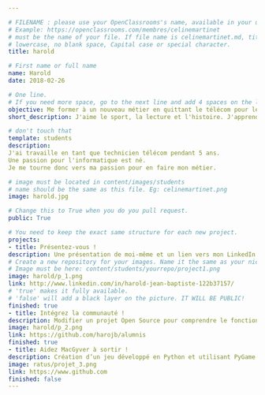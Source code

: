 ```yaml
---

# FILENAME : please use your OpenClassrooms's name, available in your url.
# Example: https://openclassrooms.com/membres/celinemartinet
# must be the name of your file. If file name is celinemartinet.md, title is celinemartinet.
# lowercase, no blank space, Capital case or special character.
title: harold

# First name or full name
name: Harold
date: 2018-02-26

# One line.
# If you need more space, go to the next line and add 4 spaces on the left, as in 'description'.
objective: Me former à un nouveau métier en quittant le télécom pour le digital.
short_description: J'aime le sport, la lecture et l'histoire. J'apprends à coder pour devenir developpeur application mobile.

# don't touch that
template: students
description:
J'ai travaille en tant que technicien télécom pendant 5 ans.
Une passion pour l'informatique est né.
Je me tourne donc vers ma passion pour en faire mon métier.

# image must be located in content/images/students
# name should be the same as this file. Eg: celinemartinet.png
image: harold.jpg

# Change this to True when you do you pull request.
public: True

# You need to keep the exact same structure for each new project.
projects:
- title: Présentez-vous !
description: Une présentation de moi-même et un lien vers mon LinkedIn.
# Create a new repository for your images. Name it the same as your nickname and profile picture.
# Image must be here: content/students/yourrepo/project1.png
image: harold/p_1.png
link: http://www.linkedin.com/in/harold-jean-baptiste-122b37157/
# 'true' makes it fully available.
# 'false' will add a black layer on the picture. IT WILL BE PUBLIC!
finished: true
- title: Intégrez la communauté !
description: Modifier un projet Open Source pour comprendre le fonctionnement de Git, de Github et des pull requests. 
image: harold/p_2.png
link: https://github.com/harojb/alumnis
finished: true
- title: Aidez MacGyver à sortir !
description: Création d’un jeu développé en Python et utilisant PyGame.
image: ratus/projet_3.png
link: https://www.github.com
finished: false
---
```

